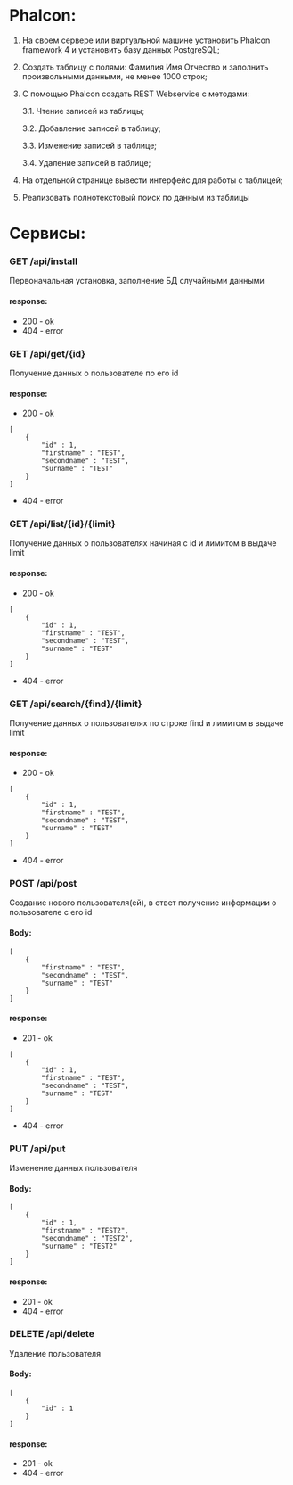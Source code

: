 # Phalcon:

1. На своем сервере или виртуальной машине установить Phalcon framework 4 и установить базу данных PostgreSQL;
2. Создать таблицу с полями: Фамилия Имя Отчество и заполнить произвольными данными, не менее 1000 строк;
3. С помощью Phalcon создать REST Webservice c методами:
    
    3.1. Чтение записей из таблицы;
    
    3.2. Добавление записей в таблицу;
    
    3.3. Изменение записей в таблице;
    
    3.4. Удаление записей в таблице;
4. На отдельной странице вывести интерфейс для работы с таблицей;
5. Реализовать полнотекстовый поиск по данным из таблицы


# Сервисы:

### GET /api/install
Первоначальная установка, заполнение БД случайными данными
#### response:
- 200 - ok
- 404 - error

### GET /api/get/{id}
Получение данных о пользователе по его id
#### response:
- 200 - ok
```
[
    {
        "id" : 1,
        "firstname" : "TEST",
        "secondname" : "TEST",
        "surname" : "TEST"
    }
]
```
- 404 - error

### GET  /api/list/{id}/{limit}
Получение данных о пользователях начиная с id и лимитом в выдаче limit
#### response:
- 200 - ok
```
[
    {
        "id" : 1,
        "firstname" : "TEST",
        "secondname" : "TEST",
        "surname" : "TEST"
    }
]
```
- 404 - error

### GET /api/search/{find}/{limit}
Получение данных о пользователях по строке find и лимитом в выдаче limit
#### response:
- 200 - ok
```
[
    {
        "id" : 1,
        "firstname" : "TEST",
        "secondname" : "TEST",
        "surname" : "TEST"
    }
]
```
- 404 - error

### POST /api/post
Создание нового пользователя(ей), в ответ получение информации о пользователе с его id 
#### Body:
```
[
    {
        "firstname" : "TEST",
        "secondname" : "TEST",
        "surname" : "TEST"
    }
]
```
#### response:
- 201 - ok
```
[
    {
        "id" : 1,
        "firstname" : "TEST",
        "secondname" : "TEST",
        "surname" : "TEST"
    }
]
```
- 404 - error

### PUT /api/put
Изменение данных пользователя
#### Body:
```
[
    {
        "id" : 1,
        "firstname" : "TEST2",
        "secondname" : "TEST2",
        "surname" : "TEST2"
    }
]
```
#### response: 
- 201 - ok
- 404 - error

### DELETE /api/delete
Удаление пользователя
#### Body:
```
[
    {
        "id" : 1
    }
]
```
#### response: 
- 201 - ok
- 404 - error
